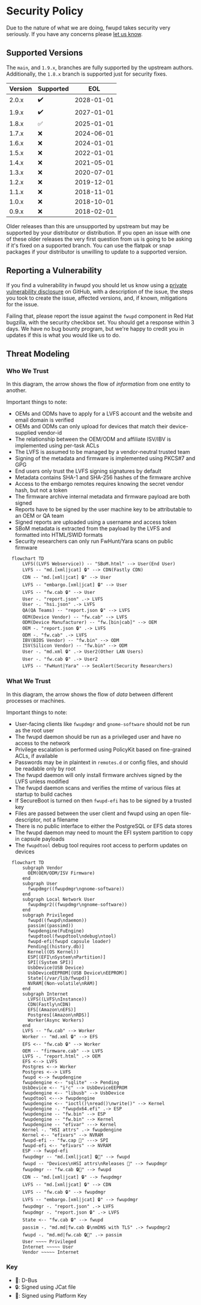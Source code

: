 # Security Policy

Due to the nature of what we are doing, fwupd takes security very seriously.
If you have any concerns please [let us know](https://github.com/fwupd/fwupd/security/advisories/new).

## Supported Versions

The `main`, and `1.9.x`, branches are fully supported by the upstream authors.
Additionally, the `1.8.x` branch is supported just for security fixes.

| Version | Supported          | EOL        |
| ------- | ------------------ | ---------- |
| 2.0.x   | :heavy_check_mark: | 2028-01-01 |
| 1.9.x   | :heavy_check_mark: | 2027-01-01 |
| 1.8.x   | :white_check_mark: | 2025-01-01 |
| 1.7.x   | :x:                | 2024-06-01 |
| 1.6.x   | :x:                | 2024-01-01 |
| 1.5.x   | :x:                | 2022-01-01 |
| 1.4.x   | :x:                | 2021-05-01 |
| 1.3.x   | :x:                | 2020-07-01 |
| 1.2.x   | :x:                | 2019-12-01 |
| 1.1.x   | :x:                | 2018-11-01 |
| 1.0.x   | :x:                | 2018-10-01 |
| 0.9.x   | :x:                | 2018-02-01 |

Older releases than this are unsupported by upstream but may be supported by
your distributor or distribution. If you open an issue with one of these older
releases the very first question from us is going to be asking if it's fixed on
a supported branch. You can use the flatpak or snap packages if your distributor
is unwilling to update to a supported version.

## Reporting a Vulnerability

If you find a vulnerability in fwupd you should let us know using a
[private vulnerability disclosure](https://github.com/fwupd/fwupd/security/advisories/new) on GitHub,
with a description of the issue, the steps you took to create the issue, affected
versions, and, if known, mitigations for the issue.

Failing that, please report the issue against the `fwupd` component in Red Hat
bugzilla, with the security checkbox set. You should get a response within 3
days. We have no bug bounty program, but we're happy to credit you in updates
if this is what you would like us to do.

## Threat Modeling

### Who We Trust

In this diagram, the arrow shows the flow of *information* from one entity to another.

Important things to note:

* OEMs and ODMs have to apply for a LVFS account and the website and email domain is verified
* OEMs and ODMs can only upload for devices that match their device-supplied vendor-id
* The relationship between the OEM/ODM and affiliate ISV/IBV is implemented using per-task ACLs
* The LVFS is assumed to be managed by a vendor-neutral trusted team
* Signing of the metadata and firmware is implemented using PKCS#7 and GPG
* End users only trust the LVFS signing signatures by default
* Metadata contains SHA-1 and SHA-256 hashes of the firmware archive
* Access to the embargo remotes requires knowing the secret vendor hash, but not a token
* The firmware archive internal metadata and firmware payload are both signed
* Reports have to be signed by the user machine key to be attributable to an OEM or QA team
* Signed reports are uploaded using a username and access token
* SBoM metadata is extracted from the payload by the LVFS and formatted into HTML/SWID formats
* Security researchers can only run FwHunt/Yara scans on public firmware

```mermaid
  flowchart TD
      LVFS((LVFS Webservice)) -- "SBoM.html" --> User(End User)
      LVFS -- "md.[xml|jcat] 🔒" --> CDN(Fastly CDN)
      CDN -- "md.[xml|jcat] 🔒" --> User
      LVFS -- "embargo.[xml|jcat] 🔒" --> User
      LVFS -- "fw.cab 🔒" --> User
      User -. "report.json" .-> LVFS
      User -. "hsi.json" .-> LVFS
      QA(QA Teams) -- "report.json 🔒" --> LVFS
      OEM(Device Vendor) -- "fw.cab" --> LVFS
      ODM(Device Manufacturer) -- "fw.[bin|cab]" --> OEM
      OEM -. "report.json 🔒" .-> LVFS
      ODM -. "fw.cab" .-> LVFS
      IBV(BIOS Vendor) -- "fw.bin" --> ODM
      ISV(Silicon Vendor) -- "fw.bin" --> ODM
      User -. "md.xml 🔒" .-> User2(Other LAN Users)
      User -. "fw.cab 🔒" .-> User2
      LVFS -- "FwHunt|Yara" --> SecAlert(Security Researchers)
```

### What We Trust

In this diagram, the arrow shows the flow of *data* between different processes or machines.

Important things to note:

* User-facing clients like `fwupdmgr` and `gnome-software` should not be run as the root user
* The fwupd daemon should be run as a privileged user and have no access to the network
* Privilege escalation is performed using PolicyKit based on fine-grained ACLs, if available
* Passwords may be in plaintext in `remotes.d` or config files, and should be readable only by root
* The fwupd daemon will only install firmware archives signed by the LVFS unless modified
* The fwupd daemon scans and verifies the mtime of various files at startup to build caches
* If SecureBoot is turned on then `fwupd-efi` has to be signed by a trusted key
* Files are passed between the user client and fwupd using an open file-descriptor, not a filename
* There is no public interface to either the PostgreSQL or EFS data stores
* The fwupd daemon may need to mount the EFI system partition to copy in capsule payloads
* The `fwupdtool` debug tool requires root access to perform updates on devices

```mermaid
  flowchart TD
      subgraph Vendor
        OEM(OEM/ODM/ISV Firmware)
      end
      subgraph User
        fwupdmgr((fwupdmgr\ngnome-software))
      end
      subgraph Local Network User
        fwupdmgr2((fwupdmgr\ngnome-software))
      end
      subgraph Privileged
        fwupd((fwupd\ndaemon))
        passim((passimd))
        fwupdengine(FuEngine)
        fwupdtool(fwupdtool\ndebug\ntool)
        fwupd-efi(fwupd capsule loader)
        Pending[(history.db)]
        Kernel((OS Kernel))
        ESP[(EFI\nSystem\nPartition)]
        SPI[(System SPI)]
        UsbDevice(USB Device)
        UsbDeviceEEPROM[(USB Device\nEEPROM)]
        State[(/var/lib/fwupd)]
        NVRAM[(Non-volatile\nRAM)]
      end
      subgraph Internet
        LVFS((LVFS\nInstance))
        CDN(Fastly\nCDN)
        EFS[(Amazon\nEFS)]
        Postgres[(Amazon\nRDS)]
        Worker(Async Workers)
      end
      LVFS -- "fw.cab" --> Worker
      Worker -- "md.xml 🔒" --> EFS
      EFS <-- "fw.cab 🔒" --> Worker
      OEM -- "firmware.cab" --> LVFS
      LVFS -. "report.html" .-> OEM
      EFS <--> LVFS
      Postgres <--> Worker
      Postgres <--> LVFS
      fwupd <--> fwupdengine
      fwupdengine <-- "sqlite" --> Pending
      UsbDevice <-- "i²c" --> UsbDeviceEEPROM
      fwupdengine <-- "libusb" --> UsbDevice
      fwupdtool <---> fwupdengine
      fwupdengine <-- "ioctl()\nread()\nwrite()" --> Kernel
      fwupdengine -. "fwupdx64.efi" .-> ESP
      fwupdengine -- "fw.bin" --> ESP
      fwupdengine -- "fw.bin" --> Kernel
      fwupdengine -- "efivar" ---> Kernel
      Kernel -. "HSI attrs" .-> fwupdengine
      Kernel <-- "efivars" --> NVRAM
      fwupd-efi -- "fw.cap 🔏" ---> SPI
      fwupd-efi <-- "efivars" --> NVRAM
      ESP --> fwupd-efi
      fwupdmgr -- "md.[xml|jcat] 🔒🚏" --> fwupd
      fwupd -- "Devices\nHSI attrs\nReleases 🚏" --> fwupdmgr
      fwupdmgr -- "fw.cab 🔒🚏" --> fwupd
      CDN -- "md.[xml|jcat] 🔒" --> fwupdmgr
      LVFS -- "md.[xml|jcat] 🔒" --> CDN
      LVFS -- "fw.cab 🔒" --> fwupdmgr
      LVFS -- "embargo.[xml|jcat] 🔒" --> fwupdmgr
      fwupdmgr -. "report.json" .-> LVFS
      fwupdmgr -. "report.json 🔒" .-> LVFS
      State <-- "fw.cab 🔒" --> fwupd
      passim -. "md.md|fw.cab 🔒\nmDNS with TLS" .-> fwupdmgr2
      fwupd -. "md.md|fw.cab 🔒🚏" .-> passim
      User ~~~~ Privileged
      Internet ~~~~~ User
      Vendor ~~~~~ Internet
```

### Key

* 🚏: D-Bus
* 🔒: Signed using JCat file
* 🔏: Signed using Platform Key
